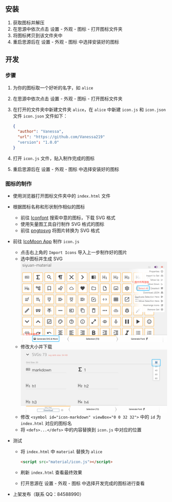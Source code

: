 ## 安装

1. 获取图标并解压
2. 在思源中依次点击 设置 - 外观 - 图标 - 打开图标文件夹
3. 将图标拷贝到该文件夹中
4. 重启思源后在 设置 - 外观 - 图标 中选择安装好的图标

## 开发

### 步骤

1. 为你的图标取一个好听的名字，如 `alice`
2. 在思源中依次点击 设置 - 外观 - 图标 - 打开图标文件夹
3. 在打开的文件夹中新建文件夹 `alice`，在 `alice` 中新建 `icon.js` 和 `icon.json` 文件 `icon.json` 文件如下：

   ```json
   {
     "author": "Vanessa",
     "url": "https://github.com/Vanessa219"
     "version": "1.0.0"
   }
   ```
4. 打开 `icon.js` 文件，贴入制作完成的图标
5. 重启思源后在 设置 - 外观 - 图标 中选择安装好的图标

### 图标的制作

* 使用浏览器打开图标文件夹中的 `index.html` 文件
* 根据图标名称和形状制作相似的图标

  * 前往 [Iconfont](https://www.iconfont.cn) 搜索中意的图标，下载 SVG 格式
  * 使用矢量图工具自行制作 SVG 格式的图标
  * 前往 [pngtosvg](https://www.pngtosvg.com/) 将图片转换为 SVG 格式
* 前往 [IcoMoon App](https://icomoon.io/app/#/select) 制作 `icon.js`

  * 点击右上角的 `Import Icons` 导入上一步制作好的图片
  * 选中图标并生成 SVG![image.png](assets/image.png)
  * 修改大小并下载![image.png](assets/image-krr52x1.png)
  * 修改 `<symbol id="icon-markdown" viewBox="0 0 32 32">` 中的 `id` 为 `index.html` 对应的图标名
  * 将 `<defs>...</defs>` 中的内容替换到 `icon.js` 中对应的位置
* 测试

  * 将 `index.html` 中 `material` 替换为 `alice`

    ```html
    <script src="material/icon.js"></script>
    ```
  * 刷新 `index.html` 查看最终效果
  * 打开思源在 设置 - 外观 - 图标 中选择开发完成的图标进行查看
* 上架发布（联系 QQ：84588990）
